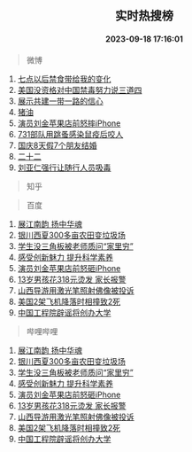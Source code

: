 <div align="center"><h2>实时热搜榜</h2><h4>2023-09-18 17:16:01</h4></div>

> 微博  

1. [七点以后禁食带给我的变化](https://s.weibo.com/weibo?q=%E4%B8%83%E7%82%B9%E4%BB%A5%E5%90%8E%E7%A6%81%E9%A3%9F%E5%B8%A6%E7%BB%99%E6%88%91%E7%9A%84%E5%8F%98%E5%8C%96&t=31&band_rank=1&Refer=top)<br />
2. [美国没资格对中国禁毒努力说三道四](https://s.weibo.com/weibo?q=%23%E7%BE%8E%E5%9B%BD%E6%B2%A1%E8%B5%84%E6%A0%BC%E5%AF%B9%E4%B8%AD%E5%9B%BD%E7%A6%81%E6%AF%92%E5%8A%AA%E5%8A%9B%E8%AF%B4%E4%B8%89%E9%81%93%E5%9B%9B%23&t=31&band_rank=2&Refer=top)<br />
3. [展示共建一带一路的信心](https://s.weibo.com/weibo?q=%23%E5%B1%95%E7%A4%BA%E5%85%B1%E5%BB%BA%E4%B8%80%E5%B8%A6%E4%B8%80%E8%B7%AF%E7%9A%84%E4%BF%A1%E5%BF%83%23&t=31&band_rank=3&Refer=top)<br />
4. [猪油](https://s.weibo.com/weibo?q=%E7%8C%AA%E6%B2%B9&t=31&band_rank=4&Refer=top)<br />
5. [演员刘金苹果店前怒摔iPhone](https://s.weibo.com/weibo?q=%23%E6%BC%94%E5%91%98%E5%88%98%E9%87%91%E8%8B%B9%E6%9E%9C%E5%BA%97%E5%89%8D%E6%80%92%E6%91%94iPhone%23&t=31&band_rank=5&Refer=top)<br />
6. [731部队用跳蚤感染鼠疫后咬人](https://s.weibo.com/weibo?q=%23731%E9%83%A8%E9%98%9F%E7%94%A8%E8%B7%B3%E8%9A%A4%E6%84%9F%E6%9F%93%E9%BC%A0%E7%96%AB%E5%90%8E%E5%92%AC%E4%BA%BA%23&t=31&band_rank=6&Refer=top)<br />
7. [国庆8天假7个朋友结婚](https://s.weibo.com/weibo?q=%23%E5%9B%BD%E5%BA%868%E5%A4%A9%E5%81%877%E4%B8%AA%E6%9C%8B%E5%8F%8B%E7%BB%93%E5%A9%9A%23&t=31&band_rank=7&Refer=top)<br />
8. [二十二](https://s.weibo.com/weibo?q=%E4%BA%8C%E5%8D%81%E4%BA%8C&t=31&band_rank=8&Refer=top)<br />
9. [刘亚仁强行让随行人员吸毒](https://s.weibo.com/weibo?q=%23%E5%88%98%E4%BA%9A%E4%BB%81%E5%BC%BA%E8%A1%8C%E8%AE%A9%E9%9A%8F%E8%A1%8C%E4%BA%BA%E5%91%98%E5%90%B8%E6%AF%92%23&t=31&band_rank=9&Refer=top)<br />

> 知乎  


> 百度  

1. [展江南韵 扬中华魂](https://www.baidu.com/s?wd=%E5%B1%95%E6%B1%9F%E5%8D%97%E9%9F%B5+%E6%89%AC%E4%B8%AD%E5%8D%8E%E9%AD%82&sa=fyb_news&rsv_dl=fyb_news)<br />
2. [银川西夏300多亩农田变垃圾场](https://www.baidu.com/s?wd=%E9%93%B6%E5%B7%9D%E8%A5%BF%E5%A4%8F300%E5%A4%9A%E4%BA%A9%E5%86%9C%E7%94%B0%E5%8F%98%E5%9E%83%E5%9C%BE%E5%9C%BA&sa=fyb_news&rsv_dl=fyb_news)<br />
3. [学生没三角板被老师质问“家里穷”](https://www.baidu.com/s?wd=%E5%AD%A6%E7%94%9F%E6%B2%A1%E4%B8%89%E8%A7%92%E6%9D%BF%E8%A2%AB%E8%80%81%E5%B8%88%E8%B4%A8%E9%97%AE%E2%80%9C%E5%AE%B6%E9%87%8C%E7%A9%B7%E2%80%9D&sa=fyb_news&rsv_dl=fyb_news)<br />
4. [感受创新魅力 提升科学素养](https://www.baidu.com/s?wd=%E6%84%9F%E5%8F%97%E5%88%9B%E6%96%B0%E9%AD%85%E5%8A%9B+%E6%8F%90%E5%8D%87%E7%A7%91%E5%AD%A6%E7%B4%A0%E5%85%BB&sa=fyb_news&rsv_dl=fyb_news)<br />
5. [演员刘金苹果店前怒砸iPhone](https://www.baidu.com/s?wd=%E6%BC%94%E5%91%98%E5%88%98%E9%87%91%E8%8B%B9%E6%9E%9C%E5%BA%97%E5%89%8D%E6%80%92%E7%A0%B8iPhone&sa=fyb_news&rsv_dl=fyb_news)<br />
6. [13岁男孩花318元烫发 家长报警](https://www.baidu.com/s?wd=13%E5%B2%81%E7%94%B7%E5%AD%A9%E8%8A%B1318%E5%85%83%E7%83%AB%E5%8F%91+%E5%AE%B6%E9%95%BF%E6%8A%A5%E8%AD%A6&sa=fyb_news&rsv_dl=fyb_news)<br />
7. [山西导游用激光笔照射佛像被投诉](https://www.baidu.com/s?wd=%E5%B1%B1%E8%A5%BF%E5%AF%BC%E6%B8%B8%E7%94%A8%E6%BF%80%E5%85%89%E7%AC%94%E7%85%A7%E5%B0%84%E4%BD%9B%E5%83%8F%E8%A2%AB%E6%8A%95%E8%AF%89&sa=fyb_news&rsv_dl=fyb_news)<br />
8. [美国2架飞机降落时相撞致2死](https://www.baidu.com/s?wd=%E7%BE%8E%E5%9B%BD2%E6%9E%B6%E9%A3%9E%E6%9C%BA%E9%99%8D%E8%90%BD%E6%97%B6%E7%9B%B8%E6%92%9E%E8%87%B42%E6%AD%BB&sa=fyb_news&rsv_dl=fyb_news)<br />
9. [中国工程院辟谣将创办大学](https://www.baidu.com/s?wd=%E4%B8%AD%E5%9B%BD%E5%B7%A5%E7%A8%8B%E9%99%A2%E8%BE%9F%E8%B0%A3%E5%B0%86%E5%88%9B%E5%8A%9E%E5%A4%A7%E5%AD%A6&sa=fyb_news&rsv_dl=fyb_news)<br />

> 哔哩哔哩  

1. [展江南韵 扬中华魂](https://www.baidu.com/s?wd=%E5%B1%95%E6%B1%9F%E5%8D%97%E9%9F%B5+%E6%89%AC%E4%B8%AD%E5%8D%8E%E9%AD%82&sa=fyb_news&rsv_dl=fyb_news)<br />
2. [银川西夏300多亩农田变垃圾场](https://www.baidu.com/s?wd=%E9%93%B6%E5%B7%9D%E8%A5%BF%E5%A4%8F300%E5%A4%9A%E4%BA%A9%E5%86%9C%E7%94%B0%E5%8F%98%E5%9E%83%E5%9C%BE%E5%9C%BA&sa=fyb_news&rsv_dl=fyb_news)<br />
3. [学生没三角板被老师质问“家里穷”](https://www.baidu.com/s?wd=%E5%AD%A6%E7%94%9F%E6%B2%A1%E4%B8%89%E8%A7%92%E6%9D%BF%E8%A2%AB%E8%80%81%E5%B8%88%E8%B4%A8%E9%97%AE%E2%80%9C%E5%AE%B6%E9%87%8C%E7%A9%B7%E2%80%9D&sa=fyb_news&rsv_dl=fyb_news)<br />
4. [感受创新魅力 提升科学素养](https://www.baidu.com/s?wd=%E6%84%9F%E5%8F%97%E5%88%9B%E6%96%B0%E9%AD%85%E5%8A%9B+%E6%8F%90%E5%8D%87%E7%A7%91%E5%AD%A6%E7%B4%A0%E5%85%BB&sa=fyb_news&rsv_dl=fyb_news)<br />
5. [演员刘金苹果店前怒砸iPhone](https://www.baidu.com/s?wd=%E6%BC%94%E5%91%98%E5%88%98%E9%87%91%E8%8B%B9%E6%9E%9C%E5%BA%97%E5%89%8D%E6%80%92%E7%A0%B8iPhone&sa=fyb_news&rsv_dl=fyb_news)<br />
6. [13岁男孩花318元烫发 家长报警](https://www.baidu.com/s?wd=13%E5%B2%81%E7%94%B7%E5%AD%A9%E8%8A%B1318%E5%85%83%E7%83%AB%E5%8F%91+%E5%AE%B6%E9%95%BF%E6%8A%A5%E8%AD%A6&sa=fyb_news&rsv_dl=fyb_news)<br />
7. [山西导游用激光笔照射佛像被投诉](https://www.baidu.com/s?wd=%E5%B1%B1%E8%A5%BF%E5%AF%BC%E6%B8%B8%E7%94%A8%E6%BF%80%E5%85%89%E7%AC%94%E7%85%A7%E5%B0%84%E4%BD%9B%E5%83%8F%E8%A2%AB%E6%8A%95%E8%AF%89&sa=fyb_news&rsv_dl=fyb_news)<br />
8. [美国2架飞机降落时相撞致2死](https://www.baidu.com/s?wd=%E7%BE%8E%E5%9B%BD2%E6%9E%B6%E9%A3%9E%E6%9C%BA%E9%99%8D%E8%90%BD%E6%97%B6%E7%9B%B8%E6%92%9E%E8%87%B42%E6%AD%BB&sa=fyb_news&rsv_dl=fyb_news)<br />
9. [中国工程院辟谣将创办大学](https://www.baidu.com/s?wd=%E4%B8%AD%E5%9B%BD%E5%B7%A5%E7%A8%8B%E9%99%A2%E8%BE%9F%E8%B0%A3%E5%B0%86%E5%88%9B%E5%8A%9E%E5%A4%A7%E5%AD%A6&sa=fyb_news&rsv_dl=fyb_news)<br />
